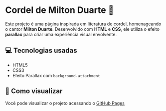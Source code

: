 # Cordel de Milton Duarte 🌄

Este projeto é uma página inspirada em literatura de cordel, homenageando o cantor **Milton Duarte**. Desenvolvido com **HTML** e **CSS**, ele utiliza o efeito **parallax** para criar uma experiência visual envolvente.

## 💻 Tecnologias usadas

- HTML5
- CSS3
- Efeito Parallax com `background-attachment`

## 🚀 Como visualizar

Você pode visualizar o projeto acessando o [GitHub Pages ](https://monica308.github.io/html-css/desafios/d012/index.html) 
